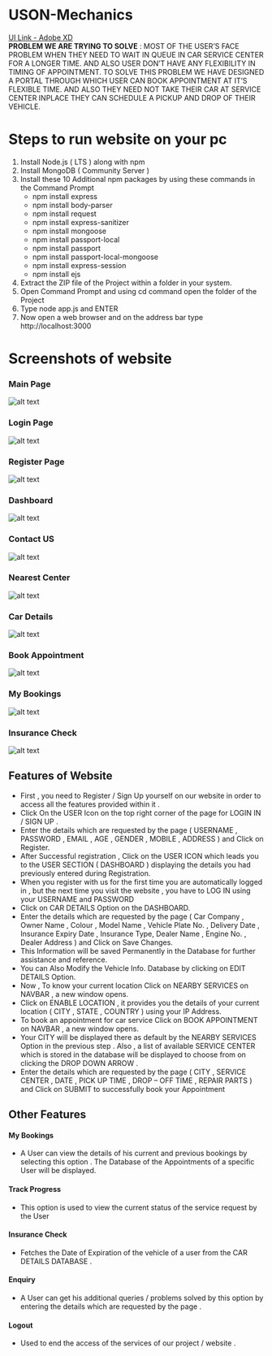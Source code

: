 # USON-Mechanics
[UI Link - Adobe XD](https://xd.adobe.com/view/d19ddd95-9ccc-4385-61c4-d131cd560752-a7ac/)  
**PROBLEM WE ARE TRYING TO SOLVE** : MOST OF THE USER’S FACE PROBLEM WHEN THEY NEED TO WAIT IN QUEUE IN CAR SERVICE CENTER FOR A LONGER TIME. AND ALSO USER DON’T HAVE ANY FLEXIBILITY IN TIMING OF APPOINTMENT. TO SOLVE THIS PROBLEM WE HAVE DESIGNED A PORTAL THROUGH WHICH USER CAN BOOK APPOINTMENT AT IT’S FLEXIBLE TIME. AND ALSO THEY NEED NOT TAKE THEIR CAR AT SERVICE CENTER INPLACE THEY CAN SCHEDULE A PICKUP AND DROP OF THEIR VEHICLE.

# Steps to run website on your pc
1.	Install Node.js ( LTS ) along with npm
2.	Install MongoDB ( Community Server )
3.	Install these 10 Additional npm packages by using these commands in the Command Prompt
    -	npm install express
    -	npm install body-parser
    -	npm install request
    -	npm install express-sanitizer
    -	npm install mongoose
    -	npm install passport-local
    -	npm install passport
    -	npm install passport-local-mongoose
    -	npm install express-session
    -	npm install ejs
4. Extract the ZIP file of the Project within a folder in your system.
5. Open Command Prompt and using cd command open the folder of the Project
6. Type node app.js and ENTER
7. Now open a web browser and on the address bar type http://localhost:3000

# Screenshots of website

### Main Page
![alt text](https://github.com/Utiwari1999/USON-Mechanics/blob/master/screenshots/1.png?raw=true)

### Login Page
![alt text](https://github.com/Utiwari1999/USON-Mechanics/blob/master/screenshots/2.png?raw=true)

### Register Page
![alt text](https://github.com/Utiwari1999/USON-Mechanics/blob/master/screenshots/3.png?raw=true)

### Dashboard
![alt text](https://github.com/Utiwari1999/USON-Mechanics/blob/master/screenshots/4.png?raw=true)

### Contact US
![alt text](https://github.com/Utiwari1999/USON-Mechanics/blob/master/screenshots/5.png?raw=true)

### Nearest Center
![alt text](https://github.com/Utiwari1999/USON-Mechanics/blob/master/screenshots/6.png?raw=true)

### Car Details
![alt text](https://github.com/Utiwari1999/USON-Mechanics/blob/master/screenshots/7.png?raw=true)

### Book Appointment
![alt text](https://github.com/Utiwari1999/USON-Mechanics/blob/master/screenshots/8.png?raw=true)

### My Bookings
![alt text](https://github.com/Utiwari1999/USON-Mechanics/blob/master/screenshots/9.png?raw=true)

### Insurance Check
![alt text](https://github.com/Utiwari1999/USON-Mechanics/blob/master/screenshots/10.png?raw=true)

## Features of Website

- First , you need to Register / Sign Up yourself on our website in order to access all the features provided within it . 
- Click On the USER Icon on the top right corner of the page for LOGIN IN / SIGN UP .
- Enter the details which are requested by the page ( USERNAME , PASSWORD , EMAIL , AGE , GENDER , MOBILE , ADDRESS ) and Click on Register. 
- After Successful registration , Click on the USER ICON which leads you to the  USER SECTION ( DASHBOARD ) displaying the details you had previously entered during Registration.
- When you register with us for the first time you are automatically logged in , but the next time you visit the website , you have to LOG IN using your USERNAME and PASSWORD
- Click on CAR DETAILS Option on the DASHBOARD.
- Enter the details which are requested by the page ( Car Company , Owner Name , Colour , Model Name , Vehicle Plate No. , Delivery Date , Insurance Expiry Date , Insurance Type, Dealer Name , Engine No. , Dealer Address ) and Click on Save Changes. 
- This Information will be saved Permanently in the Database for further assistance and reference.
- You can Also Modify the Vehicle Info. Database by clicking on EDIT DETAILS Option.
- Now , To know your current location Click on NEARBY SERVICES on NAVBAR , a new window opens. 
- Click on ENABLE LOCATION , it provides you the details of your current location ( CITY , STATE , COUNTRY ) using your IP Address.
- To book an appointment for car service Click on BOOK APPOINTMENT on NAVBAR , a new window opens.
- Your CITY will be displayed there as default by the NEARBY SERVICES Option in the previous step . Also , a list of available SERVICE CENTER which is stored in the database will be displayed to choose from on clicking the DROP DOWN ARROW .
- Enter the details which are requested by the page ( CITY , SERVICE CENTER , DATE , PICK UP TIME , DROP – OFF TIME , REPAIR PARTS ) and Click on SUBMIT to successfully book your Appointment

## Other Features

#### My Bookings 
- A User can view the details of his current and previous bookings by selecting this option . The Database of the Appointments of a specific User will be displayed.
#### Track Progress
- This option is used to view the current status of the service request by the User
#### Insurance Check
- Fetches the Date of Expiration of the vehicle of a user from the CAR DETAILS DATABASE .
#### Enquiry
- A User can get his additional queries / problems solved by this option by entering the details which  are requested by the page .
#### Logout
- Used to end the access of the services of our project / website .



